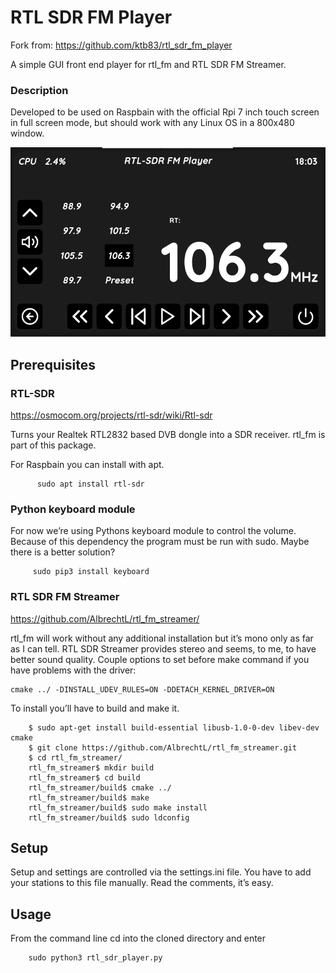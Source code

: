 # RTL SDR FM Player
Fork from: https://github.com/ktb83/rtl_sdr_fm_player

A simple GUI front end player for rtl_fm and RTL SDR FM Streamer.

### Description

Developed to be used on Raspbain with the official Rpi 7 inch touch screen in full screen mode, but should work with any Linux OS in a 800x480 window.

![gui](gui.png?raw=true)
## Prerequisites

### RTL-SDR
https://osmocom.org/projects/rtl-sdr/wiki/Rtl-sdr

Turns your Realtek RTL2832 based DVB dongle into a SDR receiver.
rtl_fm is part of this package.

For Raspbain you can install with apt.

```
      sudo apt install rtl-sdr
```   

### Python keyboard module

For now we’re using Pythons keyboard module to control the volume. Because of this dependency the program must be run with sudo. Maybe there is a better solution?
```
     sudo pip3 install keyboard
```

### RTL SDR FM Streamer
https://github.com/AlbrechtL/rtl_fm_streamer/

rtl_fm will work without any additional installation but it’s mono only as far as I can tell.
 RTL SDR Streamer provides stereo and seems, to me, to have better sound quality.
Couple options to set before make command if you have problems with the driver:
```
cmake ../ -DINSTALL_UDEV_RULES=ON -DDETACH_KERNEL_DRIVER=ON
```
To install you’ll have to build and make it.
```
	$ sudo apt-get install build-essential libusb-1.0-0-dev libev-dev cmake
	$ git clone https://github.com/AlbrechtL/rtl_fm_streamer.git
	$ cd rtl_fm_streamer/
	rtl_fm_streamer$ mkdir build
	rtl_fm_streamer$ cd build
	rtl_fm_streamer/build$ cmake ../
	rtl_fm_streamer/build$ make
	rtl_fm_streamer/build$ sudo make install
	rtl_fm_streamer/build$ sudo ldconfig
```

## Setup

Setup and settings are controlled via the settings.ini file.
You have to add your stations to this file manually. Read the comments, it’s easy.

## Usage 

From the command line cd into the cloned directory and enter
```
    sudo python3 rtl_sdr_player.py
```
